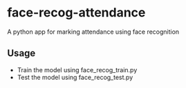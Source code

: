 # face-recog-attendance
A python app for marking attendance using face recognition

## Usage

+ Train the model using face_recog_train.py
+ Test the model using face_recog_test.py
